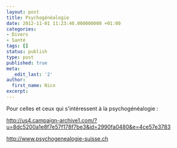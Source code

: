```yaml
---
layout: post
title: Psychogénéalogie
date: 2012-11-01 11:23:40.000000000 +01:00
categories:
- Divers
- Santé
tags: []
status: publish
type: post
published: true
meta:
  _edit_last: '2'
author:
  first_name: Nico
excerpt:
---
```

<p>Pour celles et ceux qui s'intéressent à la psychogénéalogie :</p>
<p><a href="http://us4.campaign-archive1.com/?u=8dc5200a1e8f7e57f178f7be3&amp;id=2990fa0480&amp;e=4ce57e3783">http://us4.campaign-archive1.com/?u=8dc5200a1e8f7e57f178f7be3&amp;id=2990fa0480&amp;e=4ce57e3783</a></p>
<p><a href="http://www.psychogenealogie-suisse.ch">http://www.psychogenealogie-suisse.ch</a></p>

